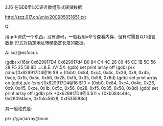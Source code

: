 2.16 在GDB里以C语言数组形式转储数据

http://scz.617.cn/unix/200905051651.txt

Q:

用gdb调试一个东西，没有源码，一般我用x命令查看内存，但有时需要以C语言数组
形式对指定地址转储指定长度的数据。

A: scz@nsfocus

(gdb) x/16br 0x629917D4
0x629917d4 B0 84 C4 4C 26 09 45 CE 1B 5C 56 28 F5 35 58 8D ...L&.E..\V(.5X.
(gdb) set print array off
(gdb) p/x *(char*)0x629917D4@16
$9 = {0xb0, 0x84, 0xc4, 0x4c, 0x26, 0x9, 0x45, 0xce, 0x1b, 0x5c, 0x56, 0x28, 0xf5, 0x35, 0x58, 0x8d}
(gdb) set print array on
(gdb) p/x *(char*)0x629917D4@16
$10 =   {0xb0,
  0x84,
  0xc4,
  0x4c,
  0x26,
  0x9,
  0x45,
  0xce,
  0x1b,
  0x5c,
  0x56,
  0x28,
  0xf5,
  0x35,
  0x58,
  0x8d}
(gdb) set print array off
(gdb) p/x *0x629917D4@4
$11 = {0xb084c44c, 0x260945ce, 0x1b5c5628, 0xf535588d}

其一般格式是:

p/x *(type*)array@num
